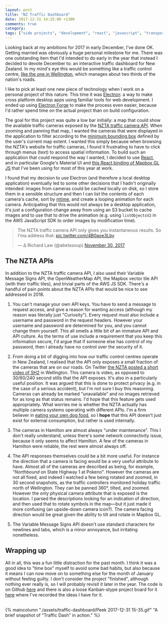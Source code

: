 ```yaml
---
layout: post
title: "NZ Traffic Dashboard"
date: 2017-12-31 14:25:00 +1300
comments: true
category:
tags: ["side projects", "development", "react", "javascript", "transport", "New Zealand", "NZTA"]
---
```


Looking back at my ambitions for 2017 in early December, I've done OK. Getting married was obviously a huge personal milestone for me. There was one outstanding item that I'd intended to do early in the year that instead I decided to devote December to: an interactive traffic dashboard for New Zealand. In my mind's eye this would be something like a traffic control centre, [like the one in Wellington](https://www.stuff.co.nz/national/99897853/curious-city-the-team-that-keep-new-zealands-traffic-moving), which manages about two thirds of the nation's roads.

I like to pick at least one new piece of technology when I work on a personal project of this nature. This time it was [Electron](https://electronjs.org/): a way to make cross platform desktop apps using familiar tools for web development. I ended up using [Electron Forge](https://electronforge.io/) to make the process even easier, because I'd rather spend time on the actual project than on build configuration.

The goal for this project was quite a low bar initially: a map that could show the available traffic cameras exposed by the [NZTA traffic camera API](https://www.nzta.govt.nz/traffic-and-travel-information/infoconnect-section-page/about-the-apis/traffic-cameras/). When zooming and panning that map, I wanted the cameras that were displayed in the application to filter according to the [minimum bounding box](https://en.wikipedia.org/wiki/Minimum_bounding_box) defined by the user's current map extent. I wanted this simply because when browsing the NZTA's website for traffic cameras, I found it frustrating to have to click through menus (text) to access spatial information. To build such an application that could respond the way I wanted, I decided to use [React](https://reactjs.org/), and in particular Google's Material UI and [this React binding of Mapbox GL JS](https://github.com/alex3165/react-mapbox-gl) that I've been using for most of this year at work.

I found that my decision to use Electron (and therefore a local desktop application) eventually led to some other decisions that I hadn't originally intended: images from cameras could be cached locally on disk, so I store them in a sensible structure and then I can list the contents of each camera's cache, sort by [mtime](https://www.unixtutorial.org/2008/04/atime-ctime-mtime-in-unix-filesystems/), and create a looping animation for each camera. Anticipating that this would not always be a desktop application, it's just a configuration change away from using an S3 bucket to cache images and to use that to drive the animation (e.g. using `listObjectsV2` in the AWS JavaScript SDK to order images by modification time).

<blockquote class="twitter-tweet" data-lang="en"><p lang="en" dir="ltr">The NZTA traffic camera API only gives you instantaneous results. So I&#39;ma address that: <a href="https://t.co/4B0aoe3Lby">pic.twitter.com/4B0aoe3Lby</a></p>&mdash; ∆ Richard Law (@abetasoup) <a href="https://twitter.com/abetasoup/status/936165994837327872?ref_src=twsrc%5Etfw">November 30, 2017</a></blockquote>
<script async src="https://platform.twitter.com/widgets.js" charset="utf-8"></script>


## The NZTA APIs

In addition to the NZTA traffic camera API, I also used their Variable Message Signs API, the OpenWeatherMap API, the Mapbox vector tile API (with their traffic tiles), and trivial parts of the AWS JS SDK. There's a handful of pain points about the NZTA APIs that would be nice to see addressed in 2018.

1. You can't manage your own API keys. You have to send a message to request access, and give a reason for wanting access (although my reason was literally just "Curiosity"). Every request must also include a username and password in the request headers. However your username and password are determined for you, and you cannot change them yourself. This all smells a little bit of an immature API and API culture. As the terms of use include a requirement that you keep this information secure, I'd argue that if someone else has control of my password, then I already have no control over the security of it.

2. From doing a bit of digging into how our traffic control centres operate in New Zealand, I realised that the API only exposes a small fraction of the cameras that are on our roads. On Twitter [the NZTA posted a short video of SH2](https://twitter.com/NZTAWgtn/status/943889798405771264) in Wellington. This camera is video, as opposed to 30/60/240 second stills that the API exposes. It's also in a particularly useful position. It was argued that this is done to protect privacy (e.g. in the case of a serious accident), but I'm not sure I buy this reasoning. Cameras can already be marked "unavailable" and no images retrieved for as long as that status remains. I'd hope that this feature gets used appropriately. What worries me is whether the NZTA actually has multiple camera systems operating with different APIs. I'm a firm believer in [eating your own dog food](https://en.wikipedia.org/wiki/Eating_your_own_dog_food), so I **hope** that this API doesn't just exist for external consumption, but rather is used internally.

3. The cameras in Hamilton are almost always "under maintenance". This I don't really understand, unless there's some network connectivity issue, because it only seems to affect Hamilton. A few of the cameras in Hamilton were reliable, the rest were almost always off.

4. The API responses themselves could be a bit more useful. For instance the direction that a camera is facing would be a very useful attribute to have. Almost all of the cameras are described as being, for example, "*Northbound* on State Highway 1 at Pokeno". However the cameras are not all fixed, and indeed I watched a few being rotated and zoomed, in 30 second snapshots, as the traffic controllers monitored holiday traffic north of Wellington. They can be panned 360°, tilted, and zoomed. However the only physical camera attribute that is exposed is the location. I parsed the descriptions looking for an indication of direction, and then used that to rotate symbols in the map—but it just made it more confusing (an upside-down camera icon?). The camera facing direction would be great given the ability to tilt and rotate in Mapbox GL.

5. The Variable Message Signs API doesn't use standard characters for newlines and tabs, which is a minor annoyance, but irritating nonetheless.

## Wrapping up

All in all, this was a fun little distraction for the past month. I think it was a good idea to "time box" myself to avoid some bad habits, but also because it means I can now move on to something else for the month of January without feeling guilty. I don't consider the project "finished", although nothing ever really is, so I will probably revisit it later in the year. The code is on Github [here](https://github.com/alpha-beta-soup/traffic-dash) and there is also a loose Kanban-stype project board for it [here](https://github.com/alpha-beta-soup/traffic-dash/projects/1) where I've recorded the ideas I have for it.

<br>
{% maincolumn "./assets/traffic-dashboard/Peek 2017-12-31 15-35.gif" "A brief snapshot of "Traffic Dash" in action." %}

<br>
